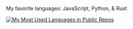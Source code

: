 <!--
[![Anurag's GitHub stats](https://github-readme-stats.vercel.app/api?username=jtara1)](https://github.com/anuraghazra/github-readme-stats)
-->

My favorite languages: JavaScript, Python, & Rust

[![My Most Used Languages in Public Repos](https://github-readme-stats.vercel.app/api/top-langs/?username=jtara1&layout=compact&hide=html,OpenEdge%20ABL,ShaderLab)](https://github.com/anuraghazra/github-readme-stats)

<!-- 
[![willianrod's wakatime stats](https://github-readme-stats.vercel.app/api/wakatime?username=jtara1&layout=compact)](https://github.com/anuraghazra/github-readme-stats)
-->

<!--
**jtara1/jtara1** is a ✨ _special_ ✨ repository because its `README.md` (this file) appears on your GitHub profile.

Here are some ideas to get you started:

- 🔭 I’m currently working on ...
- 🌱 I’m currently learning ...
- 👯 I’m looking to collaborate on ...
- 🤔 I’m looking for help with ...
- 💬 Ask me about ...
- 📫 How to reach me: ...
- 😄 Pronouns: ...
- ⚡ Fun fact: ...
-->
